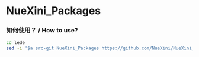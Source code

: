 # NueXini_Packages
### 如何使用？ / How to use?
```bash
cd lede
sed -i '$a src-git NueXini_Packages https://github.com/NueXini/NueXini_Packages.git' feeds.conf.default
```
